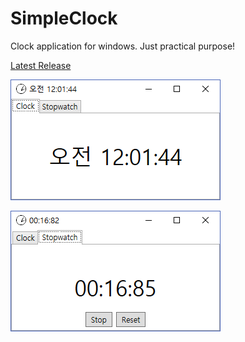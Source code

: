 # SimpleClock
Clock application for windows. Just practical purpose!

[Latest Release](https://github.com/solo5star/SimpleClock/releases)

![Clock.png](https://raw.githubusercontent.com/solo5star/SimpleClock/master/Clock.png)

![Stopwatch.png](https://raw.githubusercontent.com/solo5star/SimpleClock/master/Stopwatch.png)